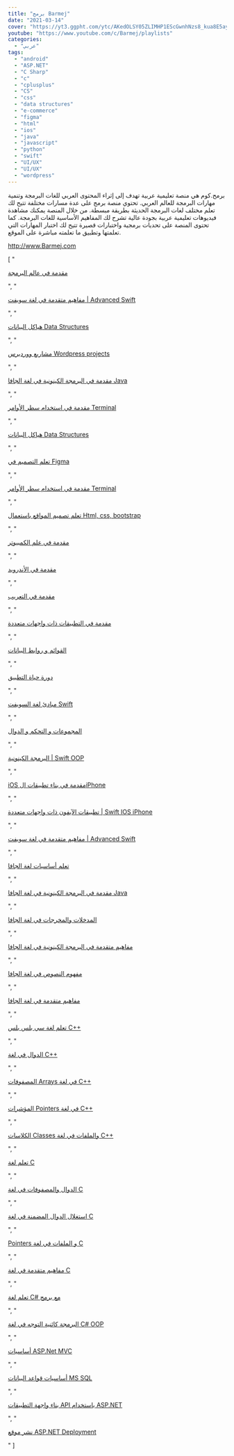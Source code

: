 ```yaml
---
title: "برمج Barmej"
date: "2021-03-14"
cover: "https://yt3.ggpht.com/ytc/AKedOLSY05ZLIMHP1EScGwnhNzs8_kua8E5ay1vwawj8Kw=s176-c-k-c0x00ffffff-no-rj"
youtube: "https://www.youtube.com/c/Barmej/playlists"
categories:
  - "عربي"
tags:
  - "android"
  - "ASP.NET"
  - "C Sharp"
  - "c"
  - "cplusplus"
  - "CS"
  - "css"
  - "data structures"
  - "e-commerce"
  - "figma"
  - "html"
  - "ios"
  - "java"
  - "javascript"
  - "python"
  - "swift"
  - "UI/UX"
  - "UI/UX"
  - "wordpress"
---
```


برمح.كوم هي منصة تعليمية عربية تهدف إلى إثراء المحتوى العربي للغات البرمجة وتنمية مهارات البرمجة للعالم العربي. تحتوي منصة برمج على عدة مسارات مختلفة تتيح لك تعلم مختلف لغات البرمجة الحديثة بطريقة مبسطة. من خلال المنصة يمكنك مشاهدة فيديوهات تعليمية عربية بجودة عالية تشرح لك المفاهيم الأساسية للغات البرمجة. كما تحتوى المنصة على تحديات برمجية واختبارات قصيرة تتيح لك اختبار المهارات التي تعلمتها وتطبيق ما تعلمته مباشرة على الموقع.

http://www.Barmej.com

[
"<p><a href='https://www.youtube.com/watch?v=Qn0nUO1SiAg&list=PLkIliLHi5M4K3tDWtUjGjZrhV9NyVm7uL'>مقدمة في عالم البرمجة</a></p>",
"<p><a href='https://www.youtube.com/watch?v=yqeYXiaQL7M&list=PLkIliLHi5M4LgruXOPM7aAFExjTWB0gfQ'>مفاهيم متقدمة في لغة سويفت | Advanced Swift</a></p>",
"<p><a href='https://www.youtube.com/watch?v=dOTsAX8_zfU&list=PLkIliLHi5M4I91UOTadmzE9Arl6mJzoo4'>هياكل البيانات Data Structures</a></p>",
"<p><a href='https://www.youtube.com/watch?v=eYVKz1YQjIU&list=PLkIliLHi5M4LAeBepp8Ug_ZqiaRGFRT_j'>مشاريع ووردبرس Wordpress projects</a></p>",
"<p><a href='https://www.youtube.com/watch?v=EjU-124G2Gc&list=PLkIliLHi5M4LIKSOsrhpXdqi0lX3E9miM'>مقدمة في البرمجة الكينونية في لغة الجافا Java</a></p>",
"<p><a href='https://www.youtube.com/watch?v=r6B9LdFciVk&list=PLkIliLHi5M4J5tJRrTCNBMgS6-6dP4Q0J'>مقدمة في استخدام سطر الأوامر Terminal</a></p>",
"<p><a href='https://www.youtube.com/watch?v=dOTsAX8_zfU&list=PLkIliLHi5M4I91UOTadmzE9Arl6mJzoo4'>هياكل البيانات Data Structures</a></p>",
"<p><a href='https://www.youtube.com/watch?v=3jYCAzN2zXc&list=PLkIliLHi5M4LosGOLzn2f6baDETNsYpCZ'>تعلم التصميم في Figma</a></p>",
"<p><a href='https://www.youtube.com/watch?v=r6B9LdFciVk&list=PLkIliLHi5M4J5tJRrTCNBMgS6-6dP4Q0J'>مقدمة في استخدام سطر الأوامر Terminal</a></p>",
"<p><a href='https://www.youtube.com/watch?v=ZjcJnrhbO4E&list=PLkIliLHi5M4KvtQJ8Dbq78L1r0HFHk442'>تعلم تصميم المواقع باستعمال Html, css, bootstrap</a></p>",
"<p><a href='https://www.youtube.com/watch?v=3jUFuiBQRa8&list=PLkIliLHi5M4KdkKLcwM-vB9cFPzu-mzi4'>مقدمة في علم الكمبيوتر</a></p>",
"<p><a href='https://www.youtube.com/watch?v=CaSOLEDVUH4&list=PLkIliLHi5M4KM98o_a9LUzenRttp8DJak'>مقدمة في الأندرويد</a></p>",
"<p><a href='https://www.youtube.com/watch?v=CR3_2EtUYGc&list=PLkIliLHi5M4KJlw7zKf7y_I40f9qpj1Z2'>مقدمة في التعريب</a></p>",
"<p><a href='https://www.youtube.com/watch?v=1HbHt7wQ3Jw&list=PLkIliLHi5M4KIbTJNAJ9z30vReLDfPOEO'>مقدمة في التطبيقات ذات واجهات متعددة</a></p>",
"<p><a href='https://www.youtube.com/watch?v=T2oRhY1ehNU&list=PLkIliLHi5M4JukiWM-Er1ELFJ0xpB8SiX'>القوائم و روابط البيانات</a></p>",
"<p><a href='https://www.youtube.com/watch?v=WA1bVkVeypI&list=PLkIliLHi5M4LaB52wFRbVz5cdTjNJyQUp'>دورة حياة التطبيق</a></p>",
"<p><a href='https://www.youtube.com/watch?v=aZlz7G4DYgU&list=PLkIliLHi5M4LEjwofd7VxZCsWvGiE6BsP'>مبادئ لغة السويفت Swift</a></p>",
"<p><a href='https://www.youtube.com/watch?v=4_H50stCy5s&list=PLkIliLHi5M4KhEuoBIwfhQYdL1ws0kWjs'>المجموعات و التحكم و الدوال</a></p>",
"<p><a href='https://www.youtube.com/watch?v=x8EQDTVcsA0&list=PLkIliLHi5M4ILOHo4uS5UuQvseT6ZP8DW'>البرمجة الكينونية | Swift OOP</a></p>",
"<p><a href='https://www.youtube.com/watch?v=HocGC8e3U7w&list=PLkIliLHi5M4KTPZQJdrVyM-2WCxtr962S'>iOS مقدمة في بناء تطبيقات الiPhone</a></p>",
"<p><a href='https://www.youtube.com/watch?v=Q008FKnhtd4&list=PLkIliLHi5M4JiM5u8memSJQ6m_ySmqH-P'>تطبيقات الآيفون ذات واجهات متعددة | Swift IOS iPhone</a></p>",
"<p><a href='https://www.youtube.com/watch?v=yqeYXiaQL7M&list=PLkIliLHi5M4LgruXOPM7aAFExjTWB0gfQ'>مفاهيم متقدمة في لغة سويفت | Advanced Swift</a></p>",
"<p><a href='https://www.youtube.com/watch?v=WDpOjs79SUw&list=PLkIliLHi5M4IWJjBjmzMkkJo-FqB4OTHc'>تعلم أساسيات لغة الجافا</a></p>",
"<p><a href='https://www.youtube.com/watch?v=EjU-124G2Gc&list=PLkIliLHi5M4LIKSOsrhpXdqi0lX3E9miM'>مقدمة في البرمجة الكينونية في لغة الجافا Java</a></p>",
"<p><a href='https://www.youtube.com/watch?v=fry4SlVeLCE&list=PLkIliLHi5M4KbYXWW5eRtFSStV4V74Tic'>المدخلات والمخرجات في لغة الجافا</a></p>",
"<p><a href='https://www.youtube.com/watch?v=XbjT9ikfvAE&list=PLkIliLHi5M4IeLIVcwqvkXbIyZv0zWcMa'>مفاهيم متقدمة في البرمجة الكينونية في لغة الجافا</a></p>",
"<p><a href='https://www.youtube.com/watch?v=B6l2Lk41R2g&list=PLkIliLHi5M4IWKFBJ_GSb46xknCztnAAm'>مفهوم النصوص في لغة الجافا</a></p>",
"<p><a href='https://www.youtube.com/watch?v=Nxv2X6sFR-E&list=PLkIliLHi5M4KcNADGu4Ss9Hr8hHXufhEP'>مفاهيم متقدمة في لغة الجافا</a></p>",
"<p><a href='https://www.youtube.com/watch?v=J9PNodc2Scs&list=PLkIliLHi5M4L92KfsGJwRN_E1sAhfCnLd'>تعلم لغة سي بلس بلس C++</a></p>",
"<p><a href='https://www.youtube.com/watch?v=WuVguVBTY_M&list=PLkIliLHi5M4K2RlAFV0zhShDqWuhEXrcr'>الدوال في لغة C++</a></p>",
"<p><a href='https://www.youtube.com/watch?v=vdy4Y5NtFHo&list=PLkIliLHi5M4LslPCQgk-No7aWoxxrl7Cx'>المصفوفات Arrays في لغة C++</a></p>",
"<p><a href='https://www.youtube.com/watch?v=Fspb4vtkgjk&list=PLkIliLHi5M4IWQtuo3oGYnZih1lHbTQyU'>المؤشرات Pointers في لغة C++</a></p>",
"<p><a href='https://www.youtube.com/watch?v=yeStP6ynWoQ&list=PLkIliLHi5M4KPi6v9Z_M6xNPkPnHaAcBV'>الكلاسات Classes والملفات في لغة C++</a></p>",
"<p><a href='https://www.youtube.com/watch?v=NHsasy-Inrw&list=PLkIliLHi5M4Lsm8PkPQSdbs505YJDQ0pG'>تعلم لغة C</a></p>",
"<p><a href='https://www.youtube.com/watch?v=6vIjHwORLnM&list=PLkIliLHi5M4KA_mhsUszM4IoDpFQqnkCb'>الدوال والمصفوفات في لغة C</a></p>",
"<p><a href='https://www.youtube.com/watch?v=_RRMmCHSpXU&list=PLkIliLHi5M4IJGAMNiJm2ixiVXnELSNPm'>استغلال الدوال المضمنة في لغة C</a></p>",
"<p><a href='https://www.youtube.com/watch?v=QS3v3XRLBdI&list=PLkIliLHi5M4Lt2k8jILysU873YU6p_dui'>Pointers و الملفات في لغة C</a></p>",
"<p><a href='https://www.youtube.com/watch?v=jB8rqW41bKo&list=PLkIliLHi5M4KOcRP2RChlHX0hJhq7Qd1G'>مفاهيم متقدمة في لغة C</a></p>",
"<p><a href='https://www.youtube.com/watch?v=1718oXe7dL4&list=PLkIliLHi5M4Kz7lLgCPoDlUZBJV1BouA1'>تعلم لغة C# مع برمج</a></p>",
"<p><a href='https://www.youtube.com/watch?v=rModMTu7_LY&list=PLkIliLHi5M4KANvzDWXsbfn52Z7vEBU-n'>البرمجة كائنية التوجه في لغة C# OOP</a></p>",
"<p><a href='https://www.youtube.com/watch?v=jDafTpdU9H0&list=PLkIliLHi5M4IzeHbnVgkJoopbIBx9yMin'>أساسيات ASP.Net MVC</a></p>",
"<p><a href='https://www.youtube.com/watch?v=X_IuiKSmEgw&list=PLkIliLHi5M4K2TgJX5bQIZozdP8R4Yydc'>أساسيات قواعد البيانات MS SQL</a></p>",
"<p><a href='https://www.youtube.com/watch?v=ztwoviMfV4w&list=PLkIliLHi5M4KebFkuf330vPa4q6iJ2Jb3'>بناء واجهة التطبيقات API باستخدام ASP.NET</a></p>",
"<p><a href='https://www.youtube.com/watch?v=iL3fh24JVc4&list=PLkIliLHi5M4ILKpDodZMxZ7oO32suFvlC'>نشر موقع ASP.NET Deployment</a></p>"
]
